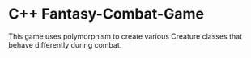 # C++ Fantasy-Combat-Game
This game uses polymorphism to create various Creature classes that behave differently during combat.
